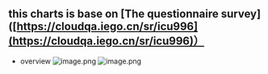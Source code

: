 ## this charts is base on [The questionnaire survey]([https://cloudqa.iego.cn/sr/icu996](https://cloudqa.iego.cn/sr/icu996)）

* overview
![image.png](https://upload-images.jianshu.io/upload_images/5420078-06f819e295e7e210.png?imageMogr2/auto-orient/strip%7CimageView2/2/w/1240)
![image.png](https://upload-images.jianshu.io/upload_images/5420078-ebe5ecac3e0819b4.png?imageMogr2/auto-orient/strip%7CimageView2/2/w/1240)